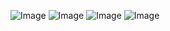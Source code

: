 ![Image](https://github.com/user-attachments/assets/5794268c-c6e1-45e9-bb23-5c66bf0ee752)
![Image](https://github.com/user-attachments/assets/57001cb3-84b5-415c-9d3f-ef0d0444595e)
![Image](https://github.com/user-attachments/assets/97fc7d7d-c1bc-41ca-8c64-1485502050ed)
![Image](https://github.com/user-attachments/assets/67066fef-49fe-4802-9083-6bf7315cb60b)
